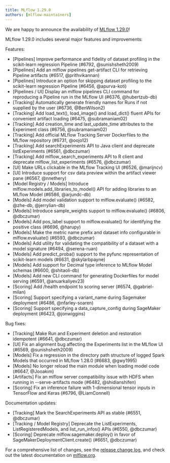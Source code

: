 ```yaml
---
title: MLflow 1.29.0
authors: [mlflow-maintainers]
---
```


We are happy to announce the availability of [MLflow 1.29.0](https://github.com/mlflow/mlflow/releases/tag/v1.29.0)!

MLflow 1.29.0 includes several major features and improvements:

Features:

- [Pipelines] Improve performance and fidelity of dataset profiling in the scikit-learn regression Pipeline (#6792, @sunishsheth2009)
- [Pipelines] Add an mlflow pipelines get-artifact CLI for retrieving Pipeline artifacts (#6517, @prithvikannan)
- [Pipelines] Introduce an option for skipping dataset profiling to the scikit-learn regression Pipeline (#6456, @apurva-koti)
- [Pipelines / UI] Display an mlflow pipelines CLI command for reproducing a Pipeline run in the MLflow UI (#6376, @hubertzub-db)
- [Tracking] Automatically generate friendly names for Runs if not supplied by the user (#6736, @BenWilson2)
- [Tracking] Add load_text(), load_image() and load_dict() fluent APIs for convenient artifact loading (#6475, @subramaniam02)
- [Tracking] Add creation_time and last_update_time attributes to the Experiment class (#6756, @subramaniam02)
- [Tracking] Add official MLflow Tracking Server Dockerfiles to the MLflow repository (#6731, @oojo12)
- [Tracking] Add searchExperiments API to Java client and deprecate listExperiments (#6561, @dbczumar)
- [Tracking] Add mlflow_search_experiments API to R client and deprecate mlflow_list_experiments (#6576, @dbczumar)
- [UI] Make URLs clickable in the MLflow Tracking UI (#6526, @marijncv)
- [UI] Introduce support for csv data preview within the artifact viewer pane (#6567, @nnethery)
- [Model Registry / Models] Introduce mlflow.models.add_libraries_to_model() API for adding libraries to an MLflow Model (#6586, @arjundc-db)
- [Models] Add model validation support to mlflow.evaluate() (#6582, @zhe-db, @jerrylian-db)
- [Models] Introduce sample_weights support to mlflow.evaluate() (#6806, @dbczumar)
- [Models] Add pos_label support to mlflow.evaluate() for identifying the positive class (#6696, @harupy)
- [Models] Make the metric name prefix and dataset info configurable in mlflow.evaluate() (#6593, @dbczumar)
- [Models] Add utility for validating the compatibility of a dataset with a model signature (#6494, @serena-ruan)
- [Models] Add predict_proba() support to the pyfunc representation of scikit-learn models (#6631, @skylarbpayne)
- [Models] Add support for Decimal type inference to MLflow Model schemas (#6600, @shitaoli-db)
- [Models] Add new CLI command for generating Dockerfiles for model serving (#6591, @anuarkaliyev23)
- [Scoring] Add /health endpoint to scoring server (#6574, @gabriel-milan)
- [Scoring] Support specifying a variant_name during Sagemaker deployment (#6486, @nfarley-soaren)
- [Scoring] Support specifying a data_capture_config during SageMaker deployment (#6423, @jonwiggins)

Bug fixes:

- [Tracking] Make Run and Experiment deletion and restoration idempotent (#6641, @dbczumar)
- [UI] Fix an alignment bug affecting the Experiments list in the MLflow UI (#6569, @sunishsheth2009)
- [Models] Fix a regression in the directory path structure of logged Spark Models that occurred in MLflow 1.28.0 (#6683, @gwy1995)
- [Models] No longer reload the main module when loading model code (#6647, @Jooakim)
- [Artifacts] Fix an mlflow server compatibility issue with HDFS when running in --serve-artifacts mode (#6482, @shidianshifen)
- [Scoring] Fix an inference failure with 1-dimensional tensor inputs in TensorFlow and Keras (#6796, @LiamConnell)

Documentation updates:

- [Tracking] Mark the SearchExperiments API as stable (#6551, @dbczumar)
- [Tracking / Model Registry] Deprecate the ListExperiments, ListRegisteredModels, and list_run_infos() APIs (#6550, @dbczumar)
- [Scoring] Deprecate mlflow.sagemaker.deploy() in favor of SageMakerDeploymentClient.create() (#6651, @dbczumar)

For a comprehensive list of changes, see the [release change log](https://github.com/mlflow/mlflow/releases/tag/v1.29.0), and check out the latest documentation on [mlflow.org](http://mlflow.org/).
